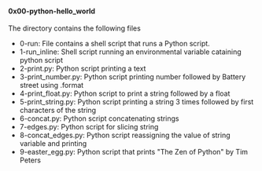 #### 0x00-python-hello_world
The directory contains the following files
* 0-run: File contains a shell script that runs a Python script.
* 1-run_inline: Shell script running an environmental variable cataining python script
* 2-print.py: Python script printing a text 
* 3-print_number.py: Python script printing number followed by Battery street using .format
* 4-print_float.py: Python script to print a string followed by a float
* 5-print_string.py: Python script printing a string 3 times followed by first characters of the string
* 6-concat.py: Python script concatenating strings
* 7-edges.py: Python script for slicing string
* 8-concat_edges.py: Python script reassigning the value of string variable and printing
* 9-easter_egg.py: Python script that prints "The Zen of Python" by Tim Peters

